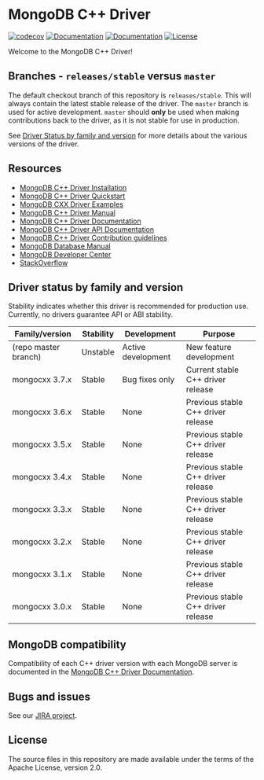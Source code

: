 # MongoDB C++ Driver 
[![codecov](https://codecov.io/gh/mongodb/mongo-cxx-driver/branch/master/graph/badge.svg)](https://codecov.io/gh/mongodb/mongo-cxx-driver)
[![Documentation](https://img.shields.io/badge/docs-doxygen-blue.svg)](https://mongocxx.org/api/mongocxx-v3/)
[![Documentation](https://img.shields.io/badge/docs-mongocxx-green.svg)](https://mongocxx.org/)
[![License](https://img.shields.io/badge/License-Apache%202.0-blue.svg)](https://github.com/mongodb/mongo-cxx-driver/blob/master/LICENSE)

Welcome to the MongoDB C++ Driver!

## Branches - `releases/stable` versus `master`

The default checkout branch of this repository is `releases/stable`. 
This will always contain the latest stable release of the driver. The
 `master` branch is used for active development. `master` should 
**only** be used when making contributions back to the driver, as it 
is not stable for use in production.

See [Driver Status by family and version](#driver-status-by-family-and-version)
for more details about the various versions of the driver.

## Resources

* [MongoDB C++ Driver Installation](https://mongocxx.org/mongocxx-v3/installation/)
* [MongoDB C++ Driver Quickstart](https://mongocxx.org/mongocxx-v3/tutorial/)
* [MongoDB CXX Driver Examples](https://github.com/mongodb/mongo-cxx-driver/tree/master/examples)
* [MongoDB C++ Driver Manual](https://mongocxx.org)
* [MongoDB C++ Driver Documentation](https://www.mongodb.com/docs/drivers/cxx/)
* [MongoDB C++ Driver API Documentation](https://mongocxx.org/api/current/)
* [MongoDB C++ Driver Contribution guidelines](https://mongocxx.org/contributing/)
* [MongoDB Database Manual](https://docs.mongodb.com/manual/)
* [MongoDB Developer Center](https://www.mongodb.com/developer/languages/cpp/)
* [StackOverflow](https://stackoverflow.com/questions/tagged/mongodb%20c%2b%2b)

## Driver status by family and version

Stability indicates whether this driver is recommended for production use.
Currently, no drivers guarantee API or ABI stability.

| Family/version       | Stability   | Development         | Purpose                             |
| -------------------- | ----------- | ------------------- | ----------------------------------- |
| (repo master branch) | Unstable    | Active development  | New feature development             |
| mongocxx 3.7.x       | Stable      | Bug fixes only      | Current stable C++ driver release   |
| mongocxx 3.6.x       | Stable      | None                | Previous stable C++ driver release  |
| mongocxx 3.5.x       | Stable      | None                | Previous stable C++ driver release  |
| mongocxx 3.4.x       | Stable      | None                | Previous stable C++ driver release  |
| mongocxx 3.3.x       | Stable      | None                | Previous stable C++ driver release  |
| mongocxx 3.2.x       | Stable      | None                | Previous stable C++ driver release  |
| mongocxx 3.1.x       | Stable      | None                | Previous stable C++ driver release  |
| mongocxx 3.0.x       | Stable      | None                | Previous stable C++ driver release  |

## MongoDB compatibility

Compatibility of each C++ driver version with each MongoDB server is documented in the [MongoDB C++ Driver Documentation](https://www.mongodb.com/docs/drivers/cxx/#mongodb-compatibility).

## Bugs and issues

See our [JIRA project](http://jira.mongodb.org/browse/CXX).

## License

The source files in this repository are made available under the terms of
the Apache License, version 2.0.
